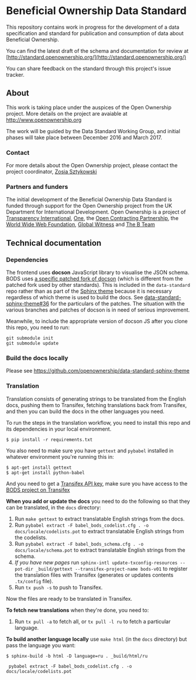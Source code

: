 Beneficial Ownership Data Standard
==================================

This repository contains work in progress for the development of a data specification and standard for publication and consumption of data about Beneficial Ownership.

You can find the latest draft of the schema and documentation for review at [http://standard.openownership.org/](http://standard.openownership.org/)

You can share feedback on the standard through this project's issue tracker.

## About

This work is taking place under the auspices of the Open Ownership project. More details on the project are avaiable at http://www.openownership.org

The work will be guided by the Data Standard Working Group, and initial phases will take place between December 2016 and March 2017.

### Contact

For more details about the Open Ownership project, please contact the project coordinator, [Zosia Sztykowski](mailto:zosia@openownership.org)

### Partners and funders

The initial development of the Beneficial Ownership Data Standard is funded through support for the Open Ownership project from the UK Department for International Development. Open Ownership is a project of [Transparency International](https://www.transparency.org/), [One](https://www.one.org/international/), the [Open Contracting Partnership](http://www.open-contracting.org), the [World Wide Web Foundation](http://www.webfoundation.org), [Global Witness](https://www.globalwitness.org/en-gb/) and [The B Team](http://bteam.org/)

## Technical documentation

### Dependencies

The frontend uses **docson** JavaScript library to visualise the JSON schema. BODS uses [a specific patched fork of docson](https://github.com/OpenDataServices/docson/tree/master-bods) (which is different from the patched fork used by other standards). This is included in the `data-standard` repo rather than as part of the [Sphinx theme](https://github.com/openownership/data-standard-sphinx-theme) because it is necessary regardless of which theme is used to build the docs. See [data-standard-sphinx-theme#36](https://github.com/openownership/data-standard-sphinx-theme/issues/36) for the particulars of the patches. The situation with the various branches and patches of docson is in need of serious improvement.

Meanwhile, to include the appropriate version of docson JS after you clone this repo, you need to run:

```
git submodule init
git submodule update
```

### Build the docs locally

Please see https://github.com/openownership/data-standard-sphinx-theme

### Translation

Translation consists of generating strings to be translated from the English docs, pushing them to Transifex, fetching translations back from Transifex, and then you can build the docs in the other languages you need.

To run the steps in the translation workflow, you need to install this repo and its dependencies in your local environment.

```
$ pip install -r requirements.txt
```

You also need to make sure you have `gettext` and `pybabel` installed in whatever environment you're running this in:

```
$ apt-get install gettext
$ apt-get install python-babel
```

And you need to get a [Transifex API key](https://www.transifex.com/user/settings/api/), make sure you have access to the [BODS project on Transifex](https://www.transifex.com/OpenDataServices/bods-v01)

**When you add or update the docs** you need to do the following so that they can be translated, in the `docs` directory:

1. Run `make gettext` to extract translatable English strings from the docs.
2. Run `pybabel extract -F babel_bods_codelist.cfg . -o docs/locale/codelists.pot` to extract translatable English strings from the codelists.
2. Run `pybabel extract -F babel_bods_schema.cfg . -o docs/locale/schema.pot` to extract translatable English strings from the schema.
2. *If you have new pages* run `sphinx-intl update-txconfig-resources --pot-dir _build/gettext --transifex-project-name bods-v01` to register the translation files with Transifex (generates or updates contents `.tx/config` file).
3. Run `tx push -s` to push to Transifex.

Now the files are ready to be translated in Transifex.

**To fetch new translations** when they're done, you need to:

1. Run `tx pull -a` to fetch all, or `tx pull -l ru` to fetch a particular language.

**To build another language locally** use `make html` (in the `docs` directory) but pass the language you want:

```
$ sphinx-build -b html -D language=ru . _build/html/ru
```

` pybabel extract -F babel_bods_codelist.cfg . -o docs/locale/codelists.pot`
<!-- ` pybabel extract -F babel_bods_schema.cfg . -o docs/locale/schema.pot` -->

<!-- # Directory in which to build documentation files.
BUILD_DIR=build

# Directory in which to build .pot files.
POT_DIR=$(BUILD_DIR)/locale

# Directory of catalog files.
LOCALE_DIR=docs/locale -->
